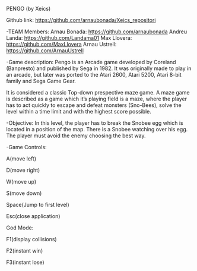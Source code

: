 PENGO (by Xeics)

Github link: https://github.com/arnaubonada/Xeics_repositori

-TEAM Members:
Arnau Bonada: https://github.com/arnaubonada
Andreu Landa: https://github.com/Landama01
Max Llovera: https://github.com/MaxLlovera
Arnau Ustrell: https://github.com/ArnauUstrell



-Game description:
Pengo is an Arcade game developed by Coreland (Banpresto) and published 
by Sega in 1982. It was originally made to play in an arcade, but later 
was ported to the Atari 2600, Atari 5200, Atari 8-bit family and Sega Game Gear.

It is considered a classic Top-down prespective maze game. A maze game is described 
as a game which it’s playing field is a maze, where the player has to act quickly 
to escape and defeat monsters (Sno-Bees), solve the level within a time limit and 
with the highest score possible.

-Objective:
In this level, the player has to break the Snobee egg which is located in a position of the map. 
There is a Snobee watching over his egg. The player must avoid the enemy choosing the best way.


-Game Controls:

A(move left)

D(move right)

W(move up)

S(move down)

Space(Jump to first level)

Esc(close application)

God Mode:

F1(display collisions)

F2(instant win)

F3(instant lose)




